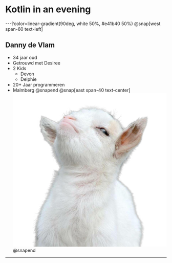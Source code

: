 # Kotlin in an evening

---?color=linear-gradient(90deg, white 50%, #e41b40 50%)
@snap[west span-60 text-left]
## Danny de Vlam
* 34 jaar oud
* Getrouwd met Desiree  
* 2 Kids
    * Devon
    * Delphie
* 20+ Jaar programmeren
* Malmberg
@snapend
@snap[east span-40 text-center]
![](assets/img/danny.png)
@snapend

---
